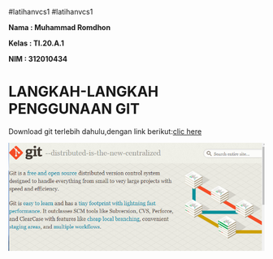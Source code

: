 #latihanvcs1
#latihanvcs1


**Nama : Muhammad Romdhon**

**Kelas : TI.20.A.1**

**NIM : 312010434**

# LANGKAH-LANGKAH PENGGUNAAN GIT

Download git terlebih dahulu,dengan link berikut:[clic here](https://git-scm.com/)

![download](foto/git.png)